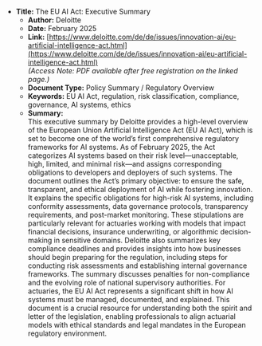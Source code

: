 - **Title:** The EU AI Act: Executive Summary  
  - **Author:** Deloitte  
  - **Date:** February 2025  
  - **Link:** [https://www.deloitte.com/de/de/issues/innovation-ai/eu-artificial-intelligence-act.html](https://www.deloitte.com/de/de/issues/innovation-ai/eu-artificial-intelligence-act.html)  
    *(Access Note: PDF available after free registration on the linked page.)*
  - **Document Type:** Policy Summary / Regulatory Overview  
  - **Keywords:** EU AI Act, regulation, risk classification, compliance, governance, AI systems, ethics  
  - **Summary:**  
    This executive summary by Deloitte provides a high-level overview of the European Union Artificial Intelligence Act (EU AI Act), which is set to become one of the world’s first comprehensive regulatory frameworks for AI systems. As of February 2025, the Act categorizes AI systems based on their risk level—unacceptable, high, limited, and minimal risk—and assigns corresponding obligations to developers and deployers of such systems.
    The document outlines the Act’s primary objective: to ensure the safe, transparent, and ethical deployment of AI while fostering innovation. It explains the specific obligations for high-risk AI systems, including conformity assessments, data governance protocols, transparency requirements, and post-market monitoring. These stipulations are particularly relevant for actuaries working with models that impact financial decisions, insurance underwriting, or algorithmic decision-making in sensitive domains.
    Deloitte also summarizes key compliance deadlines and provides insights into how businesses should begin preparing for the regulation, including steps for conducting risk assessments and establishing internal governance frameworks. The summary discusses penalties for non-compliance and the evolving role of national supervisory authorities.
    For actuaries, the EU AI Act represents a significant shift in how AI systems must be managed, documented, and explained. This document is a crucial resource for understanding both the spirit and letter of the legislation, enabling professionals to align actuarial models with ethical standards and legal mandates in the European regulatory environment.
